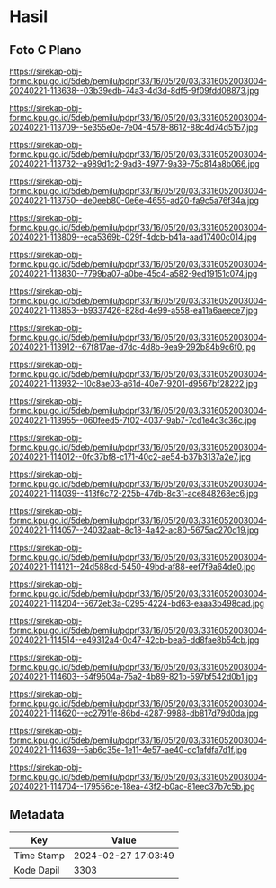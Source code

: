 # Hasil

## Foto C Plano

https://sirekap-obj-formc.kpu.go.id/5deb/pemilu/pdpr/33/16/05/20/03/3316052003004-20240221-113638--03b39edb-74a3-4d3d-8df5-9f09fdd08873.jpg

https://sirekap-obj-formc.kpu.go.id/5deb/pemilu/pdpr/33/16/05/20/03/3316052003004-20240221-113709--5e355e0e-7e04-4578-8612-88c4d74d5157.jpg

https://sirekap-obj-formc.kpu.go.id/5deb/pemilu/pdpr/33/16/05/20/03/3316052003004-20240221-113732--a989d1c2-9ad3-4977-9a39-75c814a8b066.jpg

https://sirekap-obj-formc.kpu.go.id/5deb/pemilu/pdpr/33/16/05/20/03/3316052003004-20240221-113750--de0eeb80-0e6e-4655-ad20-fa9c5a76f34a.jpg

https://sirekap-obj-formc.kpu.go.id/5deb/pemilu/pdpr/33/16/05/20/03/3316052003004-20240221-113809--eca5369b-029f-4dcb-b41a-aad17400c014.jpg

https://sirekap-obj-formc.kpu.go.id/5deb/pemilu/pdpr/33/16/05/20/03/3316052003004-20240221-113830--7799ba07-a0be-45c4-a582-9ed19151c074.jpg

https://sirekap-obj-formc.kpu.go.id/5deb/pemilu/pdpr/33/16/05/20/03/3316052003004-20240221-113853--b9337426-828d-4e99-a558-ea11a6aeece7.jpg

https://sirekap-obj-formc.kpu.go.id/5deb/pemilu/pdpr/33/16/05/20/03/3316052003004-20240221-113912--67f817ae-d7dc-4d8b-9ea9-292b84b9c6f0.jpg

https://sirekap-obj-formc.kpu.go.id/5deb/pemilu/pdpr/33/16/05/20/03/3316052003004-20240221-113932--10c8ae03-a61d-40e7-9201-d9567bf28222.jpg

https://sirekap-obj-formc.kpu.go.id/5deb/pemilu/pdpr/33/16/05/20/03/3316052003004-20240221-113955--060feed5-7f02-4037-9ab7-7cd1e4c3c36c.jpg

https://sirekap-obj-formc.kpu.go.id/5deb/pemilu/pdpr/33/16/05/20/03/3316052003004-20240221-114012--0fc37bf8-c171-40c2-ae54-b37b3137a2e7.jpg

https://sirekap-obj-formc.kpu.go.id/5deb/pemilu/pdpr/33/16/05/20/03/3316052003004-20240221-114039--413f6c72-225b-47db-8c31-ace848268ec6.jpg

https://sirekap-obj-formc.kpu.go.id/5deb/pemilu/pdpr/33/16/05/20/03/3316052003004-20240221-114057--24032aab-8c18-4a42-ac80-5675ac270d19.jpg

https://sirekap-obj-formc.kpu.go.id/5deb/pemilu/pdpr/33/16/05/20/03/3316052003004-20240221-114121--24d588cd-5450-49bd-af88-eef7f9a64de0.jpg

https://sirekap-obj-formc.kpu.go.id/5deb/pemilu/pdpr/33/16/05/20/03/3316052003004-20240221-114204--5672eb3a-0295-4224-bd63-eaaa3b498cad.jpg

https://sirekap-obj-formc.kpu.go.id/5deb/pemilu/pdpr/33/16/05/20/03/3316052003004-20240221-114514--e49312a4-0c47-42cb-bea6-dd8fae8b54cb.jpg

https://sirekap-obj-formc.kpu.go.id/5deb/pemilu/pdpr/33/16/05/20/03/3316052003004-20240221-114603--54f9504a-75a2-4b89-821b-597bf542d0b1.jpg

https://sirekap-obj-formc.kpu.go.id/5deb/pemilu/pdpr/33/16/05/20/03/3316052003004-20240221-114620--ec2791fe-86bd-4287-9988-db817d79d0da.jpg

https://sirekap-obj-formc.kpu.go.id/5deb/pemilu/pdpr/33/16/05/20/03/3316052003004-20240221-114639--5ab6c35e-1e11-4e57-ae40-dc1afdfa7d1f.jpg

https://sirekap-obj-formc.kpu.go.id/5deb/pemilu/pdpr/33/16/05/20/03/3316052003004-20240221-114704--179556ce-18ea-43f2-b0ac-81eec37b7c5b.jpg


## Metadata

| Key        | Value               |
| ---------- | ------------------- |
| Time Stamp | 2024-02-27 17:03:49 |
| Kode Dapil | 3303                |



